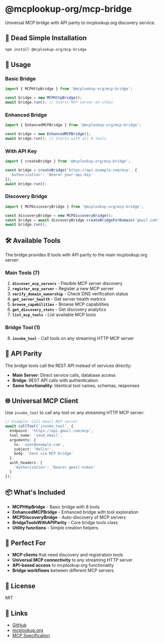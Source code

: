 # @mcplookup-org/mcp-bridge

Universal MCP bridge with API parity to mcplookup.org discovery service.

## 🚀 Dead Simple Installation

```bash
npm install @mcplookup-org/mcp-bridge
```

## 🎯 Usage

### Basic Bridge
```typescript
import { MCPHttpBridge } from '@mcplookup-org/mcp-bridge';

const bridge = new MCPHttpBridge();
await bridge.run(); // Starts MCP server on stdio
```

### Enhanced Bridge
```typescript
import { EnhancedMCPBridge } from '@mcplookup-org/mcp-bridge';

const bridge = new EnhancedMCPBridge();
await bridge.run(); // Starts with all 8 tools
```

### With API Key
```typescript
import { createBridge } from '@mcplookup-org/mcp-bridge';

const bridge = createBridge('https://api.example.com/mcp', {
  'Authorization': 'Bearer your-api-key'
});
await bridge.run();
```

### Discovery Bridge
```typescript
import { MCPDiscoveryBridge } from '@mcplookup-org/mcp-bridge';

const discoveryBridge = new MCPDiscoveryBridge();
const bridge = await discoveryBridge.createBridgeForDomain('gmail.com');
await bridge.run();
```

## 🛠️ Available Tools

The bridge provides 8 tools with API parity to the main mcplookup.org server:

### Main Tools (7)
1. **`discover_mcp_servers`** - Flexible MCP server discovery
2. **`register_mcp_server`** - Register a new MCP server  
3. **`verify_domain_ownership`** - Check DNS verification status
4. **`get_server_health`** - Get server health metrics
5. **`browse_capabilities`** - Browse MCP capabilities
6. **`get_discovery_stats`** - Get discovery analytics
7. **`list_mcp_tools`** - List available MCP tools

### Bridge Tool (1)
8. **`invoke_tool`** - Call tools on any streaming HTTP MCP server

## 🔧 API Parity

The bridge tools call the REST API instead of services directly:

- **Main Server**: Direct service calls, database access
- **Bridge**: REST API calls with authentication
- **Same functionality**: Identical tool names, schemas, responses

## 🌐 Universal MCP Client

Use `invoke_tool` to call any tool on any streaming HTTP MCP server:

```typescript
// Example: Call Gmail MCP server
await callTool('invoke_tool', {
  endpoint: 'https://api.gmail.com/mcp',
  tool_name: 'send_email',
  arguments: {
    to: 'user@example.com',
    subject: 'Hello!',
    body: 'Sent via MCP bridge'
  },
  auth_headers: {
    'Authorization': 'Bearer gmail-token'
  }
});
```

## 📦 What's Included

- **MCPHttpBridge** - Basic bridge with 8 tools
- **EnhancedMCPBridge** - Enhanced bridge with tool exploration
- **MCPDiscoveryBridge** - Auto-discovery of MCP servers
- **BridgeToolsWithAPIParity** - Core bridge tools class
- **Utility functions** - Simple creation helpers

## 🎯 Perfect For

- **MCP clients** that need discovery and registration tools
- **Universal MCP connectivity** to any streaming HTTP server
- **API-based access** to mcplookup.org functionality
- **Bridge workflows** between different MCP servers

## 📄 License

MIT

## 🔗 Links

- [GitHub](https://github.com/mcplookup-org/mcp-bridge)
- [mcplookup.org](https://mcplookup.org)
- [MCP Specification](https://modelcontextprotocol.io)
